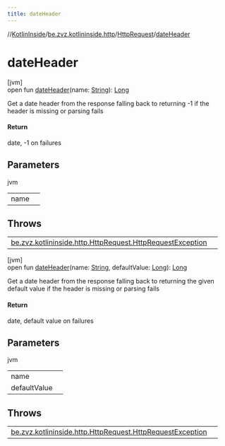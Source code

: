 ```yaml
---
title: dateHeader
---
```

//[KotlinInside](../../../index.html)/[be.zvz.kotlininside.http](../index.html)/[HttpRequest](index.html)/[dateHeader](date-header.html)



# dateHeader



[jvm]\
open fun [dateHeader](date-header.html)(name: [String](https://docs.oracle.com/javase/7/docs/api/java/lang/String.html)): [Long](https://kotlinlang.org/api/latest/jvm/stdlib/kotlin/-long/index.html)



Get a date header from the response falling back to returning -1 if the header is missing or parsing fails



#### Return



date, -1 on failures



## Parameters


jvm

| | |
|---|---|
| name |  |



## Throws


| | |
|---|---|
| [be.zvz.kotlininside.http.HttpRequest.HttpRequestException](-http-request-exception/index.html) |  |




[jvm]\
open fun [dateHeader](date-header.html)(name: [String](https://docs.oracle.com/javase/7/docs/api/java/lang/String.html), defaultValue: [Long](https://kotlinlang.org/api/latest/jvm/stdlib/kotlin/-long/index.html)): [Long](https://kotlinlang.org/api/latest/jvm/stdlib/kotlin/-long/index.html)



Get a date header from the response falling back to returning the given default value if the header is missing or parsing fails



#### Return



date, default value on failures



## Parameters


jvm

| | |
|---|---|
| name |  |
| defaultValue |  |



## Throws


| | |
|---|---|
| [be.zvz.kotlininside.http.HttpRequest.HttpRequestException](-http-request-exception/index.html) |  |



